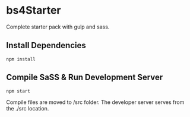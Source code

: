 # bs4Starter

Complete starter pack with gulp and sass.<br>

<h2>Install Dependencies</h2>

<div><code>npm install</code></div>

<h2>Compile SaSS &amp; Run Development Server</h2>

<code>npm start</code>

Compile files are moved to /src folder.
The developer server serves from the ./src location.
